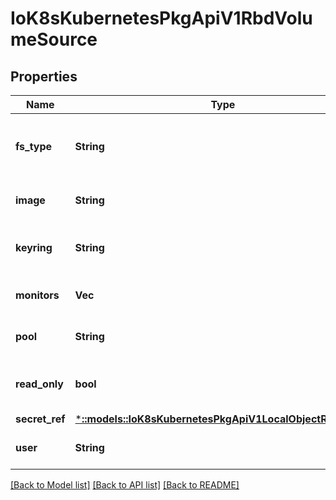 # IoK8sKubernetesPkgApiV1RbdVolumeSource

## Properties
Name | Type | Description | Notes
------------ | ------------- | ------------- | -------------
**fs_type** | **String** | Filesystem type of the volume that you want to mount. Tip: Ensure that the filesystem type is supported by the host operating system. Examples: \&quot;ext4\&quot;, \&quot;xfs\&quot;, \&quot;ntfs\&quot;. Implicitly inferred to be \&quot;ext4\&quot; if unspecified. More info: https://kubernetes.io/docs/concepts/storage/volumes#rbd | [optional] 
**image** | **String** | The rados image name. More info: https://releases.k8s.io/HEAD/examples/volumes/rbd/README.md#how-to-use-it | 
**keyring** | **String** | Keyring is the path to key ring for RBDUser. Default is /etc/ceph/keyring. More info: https://releases.k8s.io/HEAD/examples/volumes/rbd/README.md#how-to-use-it | [optional] 
**monitors** | **Vec<String>** | A collection of Ceph monitors. More info: https://releases.k8s.io/HEAD/examples/volumes/rbd/README.md#how-to-use-it | 
**pool** | **String** | The rados pool name. Default is rbd. More info: https://releases.k8s.io/HEAD/examples/volumes/rbd/README.md#how-to-use-it | [optional] 
**read_only** | **bool** | ReadOnly here will force the ReadOnly setting in VolumeMounts. Defaults to false. More info: https://releases.k8s.io/HEAD/examples/volumes/rbd/README.md#how-to-use-it | [optional] 
**secret_ref** | [***::models::IoK8sKubernetesPkgApiV1LocalObjectReference**](io.k8s.kubernetes.pkg.api.v1.LocalObjectReference.md) |  | [optional] 
**user** | **String** | The rados user name. Default is admin. More info: https://releases.k8s.io/HEAD/examples/volumes/rbd/README.md#how-to-use-it | [optional] 

[[Back to Model list]](../README.md#documentation-for-models) [[Back to API list]](../README.md#documentation-for-api-endpoints) [[Back to README]](../README.md)


